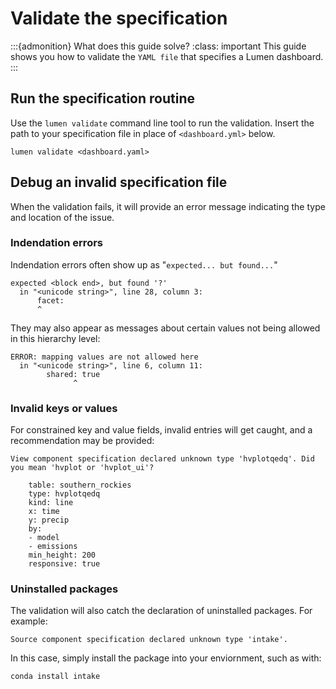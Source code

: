 # Validate the specification

:::{admonition} What does this guide solve?
:class: important
This guide shows you how to validate the `YAML file` that specifies a Lumen dashboard.
:::

## Run the specification routine
Use the `lumen validate` command line tool to run the validation. Insert the path to your specification file in place of `<dashboard.yml>` below.

```console
lumen validate <dashboard.yaml>
```

## Debug an invalid specification file
When the validation fails, it will provide an error message indicating the type and location of the issue.

### Indendation errors
Indendation errors often show up as "`expected... but found...`"

```console
expected <block end>, but found '?'
  in "<unicode string>", line 28, column 3:
      facet:
      ^
```

They may also appear as messages about certain values not being allowed in this hierarchy level:
```console
ERROR: mapping values are not allowed here
  in "<unicode string>", line 6, column 11:
        shared: true
              ^
```

### Invalid keys or values

For constrained key and value fields, invalid entries will get caught, and a recommendation may be provided:

```console
View component specification declared unknown type 'hvplotqedq'. Did you mean 'hvplot or 'hvplot_ui'?

    table: southern_rockies
    type: hvplotqedq
    kind: line
    x: time
    y: precip
    by:
    - model
    - emissions
    min_height: 200
    responsive: true
```

### Uninstalled packages
The validation will also catch the declaration of uninstalled packages. For example:

```console
Source component specification declared unknown type 'intake'.
```

In this case, simply install the package into your enviornment, such as with:

```console
conda install intake
```
